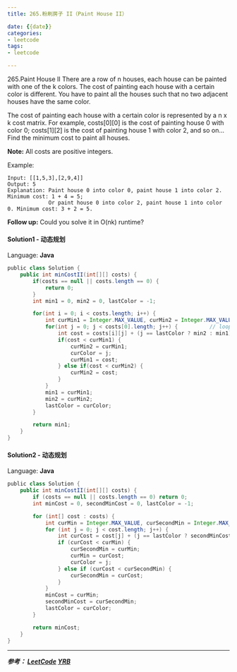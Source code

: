 ```yaml
---
title: 265.粉刷房子 II（Paint House II）

date: {{date}}
categories:
- leetcode
tags:
- leetcode

---
```

265.Paint House II
There are a row of n houses, each house can be painted with one of the k colors. The cost of painting each house with a certain color is different. You have to paint all the houses such that no two adjacent houses have the same color.

The cost of painting each house with a certain color is represented by a n x k cost matrix. For example, costs[0][0] is the cost of painting house 0 with color 0; costs[1][2] is the cost of painting house 1 with color 2, and so on... Find the minimum cost to paint all houses.

**Note:**
All costs are positive integers.

Example:
```
Input: [[1,5,3],[2,9,4]]
Output: 5
Explanation: Paint house 0 into color 0, paint house 1 into color 2. Minimum cost: 1 + 4 = 5;
             Or paint house 0 into color 2, paint house 1 into color 0. Minimum cost: 3 + 2 = 5.
```

**Follow up:**
Could you solve it in O(nk) runtime?



#### Solution1 - 动态规划

Language: **Java**

```java
​public class Solution {
    public int minCostII(int[][] costs) {
        if(costs == null || costs.length == 0) {
            return 0;
        }
        int min1 = 0, min2 = 0, lastColor = -1;

        for(int i = 0; i < costs.length; i++) {
            int curMin1 = Integer.MAX_VALUE, curMin2 = Integer.MAX_VALUE, curColor = -1;
            for(int j = 0; j < costs[0].length; j++) {          // loop through all colors
                int cost = costs[i][j] + (j == lastColor ? min2 : min1);
                if(cost < curMin1) {
                    curMin2 = curMin1;
                    curColor = j;
                    curMin1 = cost;
                } else if(cost < curMin2) {
                    curMin2 = cost;
                }
            }
            min1 = curMin1;
            min2 = curMin2;
            lastColor = curColor;
        }

        return min1;
    }
}
```


#### Solution2 - 动态规划

Language: **Java**

```java
​public class Solution {
    public int minCostII(int[][] costs) {
        if (costs == null || costs.length == 0) return 0;
        int minCost = 0, secondMinCost = 0, lastColor = -1;

        for (int[] cost : costs) {
            int curMin = Integer.MAX_VALUE, curSecondMin = Integer.MAX_VALUE, curColor = -1;
            for (int j = 0; j < cost.length; j++) {
                int curCost = cost[j] + (j == lastColor ? secondMinCost : minCost);
                if (curCost < curMin) {
                    curSecondMin = curMin;
                    curMin = curCost;
                    curColor = j;
                } else if (curCost < curSecondMin) {
                    curSecondMin = curCost;
                }
            }
            minCost = curMin;
            secondMinCost = curSecondMin;
            lastColor = curColor;
        }

        return minCost;
    }
}
```


---
***参考：
[LeetCode](https://leetcode-cn.com/problems/paint-house-ii)
[YRB](https://www.cnblogs.com/yrbbest/p/5020937.html)***
